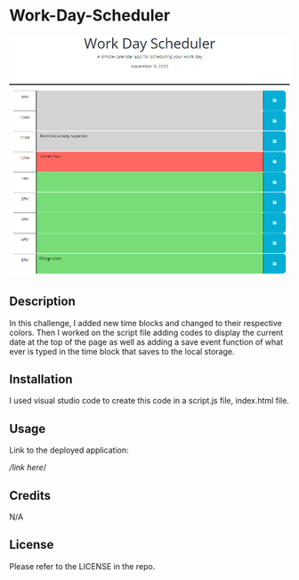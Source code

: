 # Work-Day-Scheduler

<img src="ScheduleScreenshot.png">

## Description

In this challenge, I added new time blocks and changed to their respective colors. Then I worked on the script file adding codes to display the current date at the top of the page as well as adding a save event function of what ever is typed in the time block that saves to the local storage.

## Installation

I used visual studio code to create this code in a script.js file, index.html file.

## Usage

Link to the deployed application: 

*/link here*/

## Credits

N/A

## License 

Please refer to the LICENSE in the repo.
